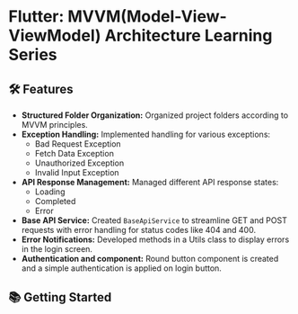 # Flutter: MVVM(Model-View-ViewModel) Architecture Learning Series




## 🛠️ Features

- **Structured Folder Organization:** Organized project folders according to MVVM principles.
- **Exception Handling:** Implemented handling for various exceptions:
    - Bad Request Exception
    - Fetch Data Exception
    - Unauthorized Exception
    - Invalid Input Exception
- **API Response Management:** Managed different API response states:
    - Loading
    - Completed
    - Error
- **Base API Service:** Created `BaseApiService` to streamline GET and POST requests with error handling for status codes like 404 and 400.
- **Error Notifications:** Developed methods in a Utils class to display errors in the login screen.
- **Authentication and component:** Round button component is created and a simple authentication is applied on login button.

## 📚 Getting Started



